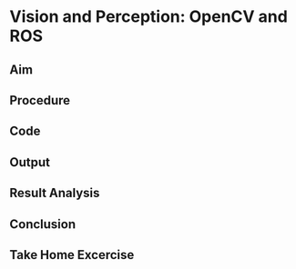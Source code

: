 # Vision and Perception: OpenCV and ROS

## Aim

## Procedure

## Code

## Output

## Result Analysis

## Conclusion

## Take Home Excercise

